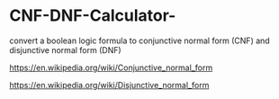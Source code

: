 # CNF-DNF-Calculator-
convert a boolean logic formula to conjunctive normal form (CNF) and disjunctive normal form (DNF)

https://en.wikipedia.org/wiki/Conjunctive_normal_form

https://en.wikipedia.org/wiki/Disjunctive_normal_form
